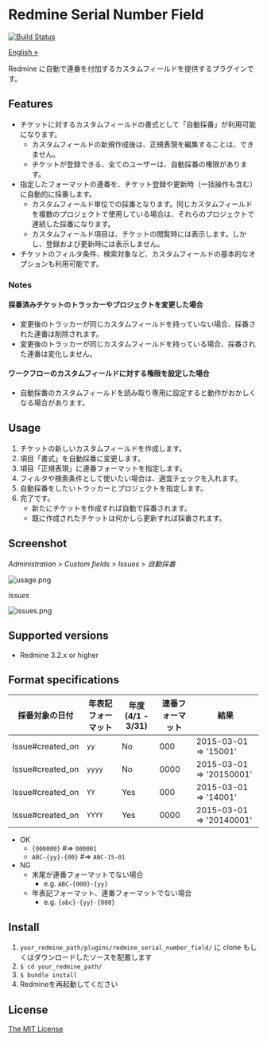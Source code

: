 # Redmine Serial Number Field

[![Build Status](https://travis-ci.org/matsukei/redmine_serial_number_field.svg?branch=master)](https://travis-ci.org/matsukei/redmine_serial_number_field)

[English »](https://github.com/matsukei/redmine_serial_number_field/blob/master/README.en.md)

Redmine に自動で連番を付加するカスタムフィールドを提供するプラグインです。

## Features

* チケットに対するカスタムフィールドの書式として「自動採番」が利用可能になります。
  * カスタムフィールドの新規作成後は、正規表現を編集することは、できません。
  * チケットが登録できる、全てのユーザーは、自動採番の権限があります。
* 指定したフォーマットの連番を、チケット登録や更新時（一括操作も含む）に自動的に採番します。
  * カスタムフィールド単位での採番となります。同じカスタムフィールドを複数のプロジェクトで使用している場合は、それらのプロジェクトで連続した採番になります。
  * カスタムフィールド項目は、チケットの閲覧時には表示します。しかし、登録および更新時には表示しません。
* チケットのフィルタ条件、検索対象など、カスタムフィールドの基本的なオプションも利用可能です。

### Notes

#### 採番済みチケットのトラッカーやプロジェクトを変更した場合

* 変更後のトラッカーが同じカスタムフィールドを持っていない場合、採番された連番は削除されます。
* 変更後のトラッカーが同じカスタムフィールドを持っている場合、採番された連番は変化しません。

#### ワークフローのカスタムフィールドに対する権限を設定した場合

* 自動採番のカスタムフィールドを読み取り専用に設定すると動作がおかしくなる場合があります。

## Usage

1. チケットの新しいカスタムフィールドを作成します。
2. 項目「書式」を自動採番に変更します。
3. 項目「正規表現」に連番フォーマットを指定します。
4. フィルタや検索条件として使いたい場合は、適宜チェックを入れます。
5. 自動採番をしたいトラッカーとプロジェクトを指定します。
6. 完了です。
    * 新たにチケットを作成すれば自動で採番されます。
    * 既に作成されたチケットは何かしら更新すれば採番されます。

## Screenshot

*Administration > Custom fields > Issues > 自動採番*

![usage.png](https://github.com/matsukei/redmine_serial_number_field/blob/master/doc/images/usage.png)

*Issues*

![issues.png](https://github.com/matsukei/redmine_serial_number_field/blob/master/doc/images/issues.png)

## Supported versions

* Redmine 3.2.x or higher

## Format specifications

|採番対象の日付   |年表記フォーマット   |年度(4/1 - 3/31)|連番フォーマット  |結果                      |
|----------------|-------------------|----------------|----------------|------------------------|
|Issue#created_on|`yy`               |No              |000             |2015-03-01 => '15001'   |
|Issue#created_on|`yyyy`             |No              |0000            |2015-03-01 => '20150001'|
|Issue#created_on|`YY`               |Yes             |000             |2015-03-01 => '14001'   |
|Issue#created_on|`YYYY`             |Yes             |0000            |2015-03-01 => '20140001'|

* OK
  * `{000000}` #=> `000001`
  * `ABC-{yy}-{00}` #=> `ABC-15-01`
* NG
  * 末尾が連番フォーマットでない場合
    * e.g. `ABC-{000}-{yy}`
  * 年表記フォーマット、連番フォーマットでない場合
    * e.g. `{abc}-{yy}-{000}`

## Install

1. `your_redmine_path/plugins/redmine_serial_number_field/` に clone もしくはダウンロードしたソースを配置します
2. `$ cd your_redmine_path/`
3. `$ bundle install`
4. Redmineを再起動してください

## License

[The MIT License](https://opensource.org/licenses/MIT)
